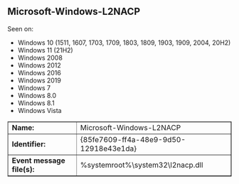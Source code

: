 ## Microsoft-Windows-L2NACP

Seen on:
* Windows 10 (1511, 1607, 1703, 1709, 1803, 1809, 1903, 1909, 2004, 20H2)
* Windows 11 (21H2)
* Windows 2008
* Windows 2012
* Windows 2016
* Windows 2019
* Windows 7
* Windows 8.0
* Windows 8.1
* Windows Vista

<table border="1" class="docutils">
  <tbody>
    <tr>
      <td><b>Name:</b></td>
      <td>Microsoft-Windows-L2NACP</td>
    </tr>
    <tr>
      <td><b>Identifier:</b></td>
      <td>{85fe7609-ff4a-48e9-9d50-12918e43e1da}</td>
    </tr>
    <tr>
      <td><b>Event message file(s):</b></td>
      <td>%systemroot%\system32\l2nacp.dll</td>
    </tr>
  </tbody>
</table>

&nbsp;

